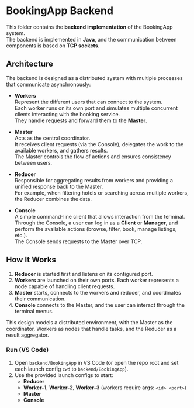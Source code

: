 # BookingApp Backend
This folder contains the **backend implementation** of the BookingApp system.  
The backend is implemented in **Java**, and the communication between components is based on **TCP sockets**.

## Architecture
The backend is designed as a distributed system with multiple processes that communicate asynchronously:

- **Workers**  
  Represent the different users that can connect to the system.  
  Each worker runs on its own port and simulates multiple concurrent clients interacting with the booking service.  
  They handle requests and forward them to the **Master**.

- **Master**  
  Acts as the central coordinator.  
  It receives client requests (via the Console), delegates the work to the available workers, and gathers results.  
  The Master controls the flow of actions and ensures consistency between users.

- **Reducer**  
  Responsible for aggregating results from workers and providing a unified response back to the Master.  
  For example, when filtering hotels or searching across multiple workers, the Reducer combines the data.

- **Console**  
  A simple command-line client that allows interaction from the terminal.  
  Through the Console, a user can log in as a **Client** or **Manager**, and perform the available actions (browse, filter, book, manage listings, etc.).  
  The Console sends requests to the Master over TCP.
  
## How It Works

1. **Reducer** is started first and listens on its configured port.  
2. **Workers** are launched on their own ports. Each worker represents a node capable of handling client requests.  
3. **Master** starts, connects to the workers and reducer, and coordinates their communication.  
4. **Console** connects to the Master, and the user can interact through the terminal menus.

This design models a distributed environment, with the Master as the coordinator, Workers as nodes that handle tasks, and the Reducer as a result aggregator.

### Run (VS Code)
1. Open `backend/BookingApp` in VS Code (or open the repo root and set each launch config `cwd` to `backend/BookingApp`).
2. Use the provided launch configs to start:
   - **Reducer**
   - **Worker-1**, **Worker-2**, **Worker-3** (workers require args: `<id> <port>`)
   - **Master**
   - **Console**


